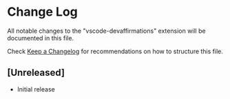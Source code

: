 # Change Log

All notable changes to the "vscode-devaffirmations" extension will be documented in this file.

Check [Keep a Changelog](http://keepachangelog.com/) for recommendations on how to structure this file.

## [Unreleased]

- Initial release